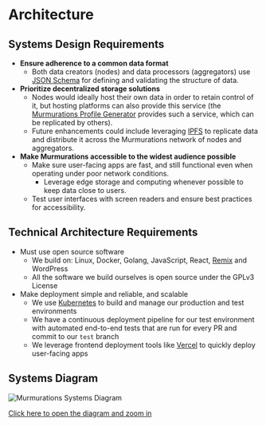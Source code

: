 # Architecture

## Systems Design Requirements

- **Ensure adherence to a common data format**
  - Both data creators (nodes) and data processors (aggregators) use [JSON Schema](https://json-schema.org/understanding-json-schema/) for defining and validating the structure of data.
- **Prioritize decentralized storage solutions**
  - Nodes would ideally host their own data in order to retain control of it, but hosting platforms can also provide this service (the [Murmurations Profile Generator](/about/common-terms.html#profile-generator) provides such a service, which can be replicated by others).
  - Future enhancements could include leveraging [IPFS](https://ipfs.io/#how) to replicate data and distribute it across the Murmurations network of nodes and aggregators.
- **Make Murmurations accessible to the widest audience possible**
  - Make sure user-facing apps are fast, and still functional even when operating under poor network conditions.
    - Leverage edge storage and computing whenever possible to keep data close to users.
  - Test user interfaces with screen readers and ensure best practices for accessibility.

## Technical Architecture Requirements

- Must use open source software
  - We build on: Linux, Docker, Golang, JavaScript, React, [Remix](https://remix.run) and WordPress
  - All the software we build ourselves is open source under the GPLv3 License
- Make deployment simple and reliable, and scalable
  - We use [Kubernetes](https://kubernetes.io/) to build and manage our production and test environments
  - We have a continuous deployment pipeline for our test environment with automated end-to-end tests that are run for every PR and commit to our `test` branch
  - We leverage frontend deployment tools like [Vercel](https://vercel.com/) to quickly deploy user-facing apps

## Systems Diagram

![Murmurations Systems Diagram](/murm_system_diagram.png)

[Click here to open the diagram and zoom in](/murm_system_diagram.png)
